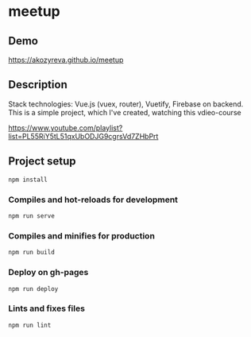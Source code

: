 # meetup

## Demo
https://akozyreva.github.io/meetup

## Description
Stack technologies: Vue.js (vuex, router), Vuetify, Firebase on backend.
This is a simple project, which I've created, watching this vdieo-course

https://www.youtube.com/playlist?list=PL55RiY5tL51qxUbODJG9cgrsVd7ZHbPrt

## Project setup
```
npm install
```

### Compiles and hot-reloads for development
```
npm run serve
```

### Compiles and minifies for production
```
npm run build
```

### Deploy on gh-pages
```
npm run deploy
```

### Lints and fixes files
```
npm run lint
```
